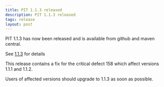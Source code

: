 ```yaml
---
title: PIT 1.1.3 released
description: PIT 1.1.3 released
tags: release
layout: post
---
```


<!--permalink: /posts/2014/12/24/release_1.1.3-->

PIT 1.1.3 has now been released and is available from github and maven central.

<!-- more -->

See [1.1.3](https://github.com/hcoles/pitest/releases/tag/pitest-parent-1.1.3) for details

This release contains a fix for the critical defect 158 which affect versions 1.1.1 and 1.1.2.

Users of affected versions should upgrade to 1.1.3 as soon as possible.
